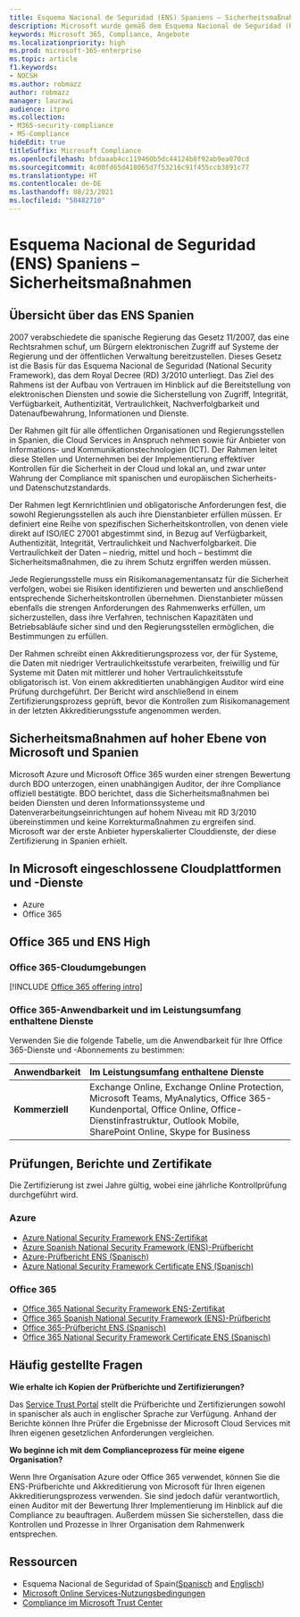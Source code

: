 ```yaml
---
title: Esquema Nacional de Seguridad (ENS) Spaniens – Sicherheitsmaßnahmen
description: Microsoft wurde gemäß dem Esquema Nacional de Seguridad (Rahmenwerk für die nationale Sicherheit) Spaniens zertifiziert.
keywords: Microsoft 365, Compliance, Angebote
ms.localizationpriority: high
ms.prod: microsoft-365-enterprise
ms.topic: article
f1.keywords:
- NOCSH
ms.author: robmazz
author: robmazz
manager: laurawi
audience: itpro
ms.collection:
- M365-security-compliance
- MS-Compliance
hideEdit: true
titleSuffix: Microsoft Compliance
ms.openlocfilehash: bfdaaab4cc119460b5dc44124b8f92ab9ea070cd
ms.sourcegitcommit: 4c00fd65d418065d7f53216c91f455ccb3891c77
ms.translationtype: HT
ms.contentlocale: de-DE
ms.lasthandoff: 08/23/2021
ms.locfileid: "58482710"
---
```

# <a name="spain-esquema-nacional-de-seguridad-ens-high-level-security-measures"></a>Esquema Nacional de Seguridad (ENS) Spaniens – Sicherheitsmaßnahmen

## <a name="spain-ens-overview"></a>Übersicht über das ENS Spanien

2007 verabschiedete die spanische Regierung das Gesetz 11/2007, das eine Rechtsrahmen schuf, um Bürgern elektronischen Zugriff auf Systeme der Regierung und der öffentlichen Verwaltung bereitzustellen. Dieses Gesetz ist die Basis für das Esquema Nacional de Seguridad (National Security Framework), das dem Royal Decree (RD) 3/2010 unterliegt. Das Ziel des Rahmens ist der Aufbau von Vertrauen im Hinblick auf die Bereitstellung von elektronischen Diensten und sowie die Sicherstellung von Zugriff, Integrität, Verfügbarkeit, Authentizität, Vertraulichkeit, Nachverfolgbarkeit und Datenaufbewahrung, Informationen und Dienste.

Der Rahmen gilt für alle öffentlichen Organisationen und Regierungsstellen in Spanien, die Cloud Services in Anspruch nehmen sowie für Anbieter von Informations- und Kommunikationstechnologien (ICT). Der Rahmen leitet diese Stellen und Unternehmen bei der Implementierung effektiver Kontrollen für die Sicherheit in der Cloud und lokal an, und zwar unter Wahrung der Compliance mit spanischen und europäischen Sicherheits- und Datenschutzstandards.

Der Rahmen legt Kernrichtlinien und obligatorische Anforderungen fest, die sowohl Regierungsstellen als auch ihre Dienstanbieter erfüllen müssen. Er definiert eine Reihe von spezifischen Sicherheitskontrollen, von denen viele direkt auf ISO/IEC 27001 abgestimmt sind, in Bezug auf Verfügbarkeit, Authentizität, Integrität, Vertraulichkeit und Nachverfolgbarkeit. Die Vertraulichkeit der Daten – niedrig, mittel und hoch – bestimmt die Sicherheitsmaßnahmen, die zu ihrem Schutz ergriffen werden müssen.

Jede Regierungsstelle muss ein Risikomanagementansatz für die Sicherheit verfolgen, wobei sie Risiken identifizieren und bewerten und anschließend entsprechende Sicherheitskontrollen übernehmen. Dienstanbieter müssen ebenfalls die strengen Anforderungen des Rahmenwerks erfüllen, um sicherzustellen, dass ihre Verfahren, technischen Kapazitäten und Betriebsabläufe sicher sind und den Regierungsstellen ermöglichen, die Bestimmungen zu erfüllen.

Der Rahmen schreibt einen Akkreditierungsprozess vor, der für Systeme, die Daten mit niedriger Vertraulichkeitsstufe verarbeiten, freiwillig und für Systeme mit Daten mit mittlerer und hoher Vertraulichkeitsstufe obligatorisch ist. Von einem akkreditierten unabhängigen Auditor wird eine Prüfung durchgeführt. Der Bericht wird anschließend in einem Zertifizierungsprozess geprüft, bevor die Kontrollen zum Risikomanagement in der letzten Akkreditierungsstufe angenommen werden.

## <a name="microsoft-and-spain-ens-high-level-security-measures"></a>Sicherheitsmaßnahmen auf hoher Ebene von Microsoft und Spanien

Microsoft Azure und Microsoft Office 365 wurden einer strengen Bewertung durch BDO unterzogen, einen unabhängigen Auditor, der ihre Compliance offiziell bestätigte. BDO berichtet, dass die Sicherheitsmaßnahmen bei beiden Diensten und deren Informationssysteme und Datenverarbeitungseinrichtungen auf hohem Niveau mit RD 3/2010 übereinstimmen und keine Korrekturmaßnahmen zu ergreifen sind. Microsoft war der erste Anbieter hyperskalierter Clouddienste, der diese Zertifizierung in Spanien erhielt.

## <a name="microsoft-in-scope-cloud-platforms--services"></a>In Microsoft eingeschlossene Cloudplattformen und -Dienste

- Azure
- Office 365

## <a name="office-365-and-ens-high"></a>Office 365 und ENS High

### <a name="office-365-cloud-environments"></a>Office 365-Cloudumgebungen

[!INCLUDE [Office 365 offering intro](../includes/o365-offering-introduction.md)]

### <a name="office-365-applicability-and-in-scope-services"></a>Office 365-Anwendbarkeit und im Leistungsumfang enthaltene Dienste

Verwenden Sie die folgende Tabelle, um die Anwendbarkeit für Ihre Office 365-Dienste und -Abonnements zu bestimmen:

| **Anwendbarkeit** | **Im Leistungsumfang enthaltene Dienste** |
|:------------------|:----------------------|
| **Kommerziell** | Exchange Online, Exchange Online Protection, Microsoft Teams, MyAnalytics, Office 365-Kundenportal, Office Online, Office-Dienstinfrastruktur, Outlook Mobile, SharePoint Online, Skype for Business |

## <a name="audits-reports-and-certificates"></a>Prüfungen, Berichte und Zertifikate

Die Zertifizierung ist zwei Jahre gültig, wobei eine jährliche Kontrollprüfung durchgeführt wird.

### <a name="azure"></a>Azure

- [Azure National Security Framework ENS-Zertifikat](https://aka.ms/AzureNationalSecurityFrameworkENSCertificate)
- [Azure Spanish National Security Framework (ENS)-Prüfbericht](https://aka.ms/AzureNationalSecurityFrameworkAuditReport)
- [Azure-Prüfbericht ENS (Spanisch)](https://aka.ms/AzureInformeAuditoriaENS)
- [Azure National Security Framework Certificate ENS (Spanisch)](https://aka.ms/AzureNationalSecurityFrameworkCertificadoENS)

### <a name="office-365"></a>Office 365

- [Office 365 National Security Framework ENS-Zertifikat](https://aka.ms/Office365NationalSecurityFrameworkENSCertificate)
- [Office 365 Spanish National Security Framework (ENS)-Prüfbericht](https://aka.ms/Office365NationalSecurityFrameworkAuditReport)
- [Office 365-Prüfbericht ENS (Spanisch)](https://aka.ms/Office365InformeAuditoriaENS)
- [Office 365 National Security Framework Certificate ENS (Spanisch)](https://aka.ms/Office365NationalSecurityFrameworkCertificadoENS)

## <a name="frequently-asked-questions"></a>Häufig gestellte Fragen

**Wie erhalte ich Kopien der Prüfberichte und Zertifizierungen?**

Das [Service Trust Portal](https://aka.ms/stphelp) stellt die Prüfberichte und Zertifizierungen sowohl in spanischer als auch in englischer Sprache zur Verfügung. Anhand der Berichte können Ihre Prüfer die Ergebnisse der Microsoft Cloud Services mit Ihren eigenen gesetzlichen Anforderungen vergleichen.

**Wo beginne ich mit dem Complianceprozess für meine eigene Organisation?**

Wenn Ihre Organisation Azure oder Office 365 verwendet, können Sie die ENS-Prüfberichte und Akkreditierung von Microsoft für Ihren eigenen Akkreditierungsprozess verwenden. Sie sind jedoch dafür verantwortlich, einen Auditor mit der Bewertung Ihrer Implementierung im Hinblick auf die Compliance zu beauftragen. Außerdem müssen Sie sicherstellen, dass die Kontrollen und Prozesse in Ihrer Organisation dem Rahmenwerk entsprechen.

## <a name="resources"></a>Ressourcen

- Esquema Nacional de Seguridad of Spain([Spanisch](https://administracionelectronica.gob.es/pae_Home/pae_Estrategias/pae_Seguridad_Inicio/pae_Esquema_Nacional_de_Seguridad.html?idioma=sp#.Vwxp82mcGM8) and [Englisch](https://administracionelectronica.gob.es/pae_Home/pae_Estrategias/pae_Seguridad_Inicio/pae_Esquema_Nacional_de_Seguridad.html?idioma=en#.VwvcgmmcGM9))
- [Microsoft Online Services-Nutzungsbedingungen](https://aka.ms/Online-Services-Terms)
- [Compliance im Microsoft Trust Center](https://www.microsoft.com/trust-center/compliance/compliance-overview)
